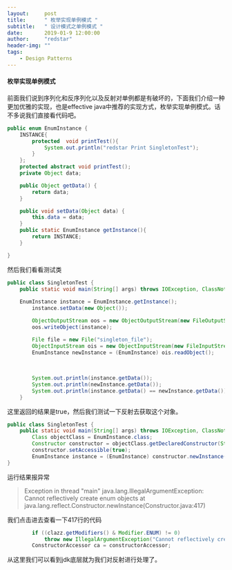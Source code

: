 ```yaml
---
layout:     post
title:      " 枚举实现单例模式 "
subtitle:   " 设计模式之单例模式 "
date:       2019-01-9 12:00:00
author:     "redstar"
header-img: ""
tags:
    - Design Patterns
---
```




#### 枚举实现单例模式
前面我们说到序列化和反序列化以及反射对单例都是有破坏的，下面我们介绍一种更加优雅的实现，也是effective java中推荐的实现方式，枚举实现单例模式。话不多说我们直接看代码吧。

```java
public enum EnumInstance {
    INSTANCE{
        protected  void printTest(){
            System.out.println("redstar Print SingletonTest");
        }
    };
    protected abstract void printTest();
    private Object data;

    public Object getData() {
        return data;
    }

    public void setData(Object data) {
        this.data = data;
    }
    public static EnumInstance getInstance(){
        return INSTANCE;
    }

}
```
然后我们看看测试类

```java
public class SingletonTest {
    public static void main(String[] args) throws IOException, ClassNotFoundException, NoSuchMethodException, IllegalAccessException, InvocationTargetException, InstantiationException {
    
    EnumInstance instance = EnumInstance.getInstance();
        instance.setData(new Object());

        ObjectOutputStream oos = new ObjectOutputStream(new FileOutputStream("singleton_file"));
        oos.writeObject(instance);

        File file = new File("singleton_file");
        ObjectInputStream ois = new ObjectInputStream(new FileInputStream(file));
        EnumInstance newInstance = (EnumInstance) ois.readObject();
        
        
        
        System.out.println(instance.getData());
        System.out.println(newInstance.getData());
        System.out.println(instance.getData() == newInstance.getData());
    }
```
这里返回的结果是true，然后我们测试一下反射去获取这个对象。

```java
public class SingletonTest {
    public static void main(String[] args) throws IOException, ClassNotFoundException, NoSuchMethodException, IllegalAccessException, InvocationTargetException, InstantiationException {
        Class objectClass = EnumInstance.class;
        Constructor constructor = objectClass.getDeclaredConstructor(String.class,int.class);
        constructor.setAccessible(true);
        EnumInstance instance = (EnumInstance) constructor.newInstance("redstar",666);
}
```
运行结果报异常
> Exception in thread "main" java.lang.IllegalArgumentException: Cannot reflectively create enum objects
	at java.lang.reflect.Constructor.newInstance(Constructor.java:417)
	
我们点击进去查看一下417行的代码
```java
        if ((clazz.getModifiers() & Modifier.ENUM) != 0)
            throw new IllegalArgumentException("Cannot reflectively create enum objects");
        ConstructorAccessor ca = constructorAccessor; 
```
从这里我们可以看到jdk底层就为我们对反射进行处理了。